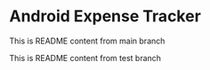 # Android Expense Tracker

This is README content from main branch

This is README content from test branch
